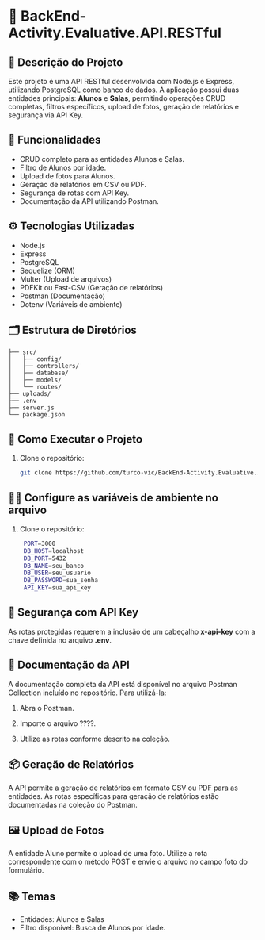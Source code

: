 # 🧠 BackEnd-Activity.Evaluative.API.RESTful

## 📘 Descrição do Projeto

Este projeto é uma API RESTful desenvolvida com Node.js e Express, utilizando PostgreSQL como banco de dados. A aplicação possui duas entidades principais: **Alunos** e **Salas**, permitindo operações CRUD completas, filtros específicos, upload de fotos, geração de relatórios e segurança via API Key.

## 🎯 Funcionalidades

- CRUD completo para as entidades Alunos e Salas.
- Filtro de Alunos por idade.
- Upload de fotos para Alunos.
- Geração de relatórios em CSV ou PDF.
- Segurança de rotas com API Key.
- Documentação da API utilizando Postman.

## ⚙️ Tecnologias Utilizadas

- Node.js
- Express
- PostgreSQL
- Sequelize (ORM)
- Multer (Upload de arquivos)
- PDFKit ou Fast-CSV (Geração de relatórios)
- Postman (Documentação)
- Dotenv (Variáveis de ambiente)

## 🗂️ Estrutura de Diretórios

```
├── src/
│   ├── config/
│   ├── controllers/
│   ├── database/
│   ├── models/
│   └── routes/
├── uploads/
├── .env
├── server.js
└── package.json
```

## 🚀 Como Executar o Projeto

1. Clone o repositório:

   ```bash
   git clone https://github.com/turco-vic/BackEnd-Activity.Evaluative.API.RESTful.git

## 👨‍💻 Configure as variáveis de ambiente no arquivo

1. Clone o repositório:

   ```bash
    PORT=3000
    DB_HOST=localhost
    DB_PORT=5432
    DB_NAME=seu_banco
    DB_USER=seu_usuario
    DB_PASSWORD=sua_senha
    API_KEY=sua_api_key

## 🔐 Segurança com API Key

As rotas protegidas requerem a inclusão de um cabeçalho **x-api-key** com a chave definida no arquivo **.env**.

## 📄 Documentação da API
A documentação completa da API está disponível no arquivo Postman Collection incluído no repositório. Para utilizá-la:

1. Abra o Postman.

2. Importe o arquivo ????.

3. Utilize as rotas conforme descrito na coleção.

## 📦 Geração de Relatórios
A API permite a geração de relatórios em formato CSV ou PDF para as entidades. As rotas específicas para geração de relatórios estão documentadas na coleção do Postman.

## 🖼️ Upload de Fotos
A entidade Aluno permite o upload de uma foto. Utilize a rota correspondente com o método POST e envie o arquivo no campo foto do formulário.

## 📚 Temas

- Entidades: Alunos e Salas
- Filtro disponível: Busca de Alunos por idade.
